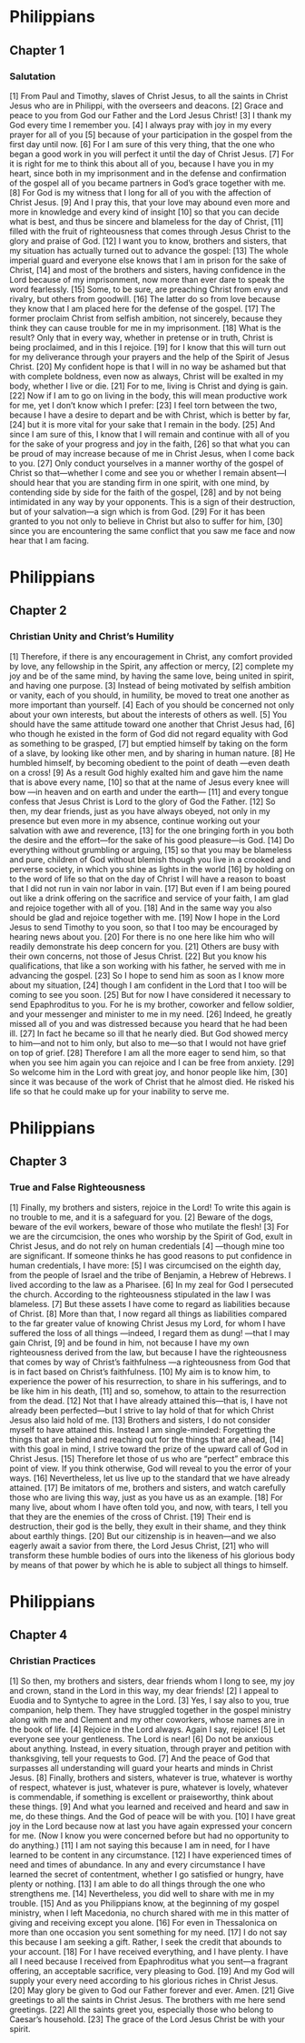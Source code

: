 # Philippians

## Chapter 1 <!-- scripture:1 -->

### Salutation

[1] From Paul and Timothy, slaves of Christ Jesus, to all the saints in Christ Jesus who are in Philippi, with the overseers and deacons.
[2] Grace and peace to you from God our Father and the Lord Jesus Christ!
[3] I thank my God every time I remember you.
[4] I always pray with joy in my every prayer for all of you
[5] because of your participation in the gospel from the first day until now.
[6] For I am sure of this very thing, that the one who began a good work in you will perfect it until the day of Christ Jesus.
[7] For it is right for me to think this about all of you, because I have you in my heart, since both in my imprisonment and in the defense and confirmation of the gospel all of you became partners in God’s grace together with me.
[8] For God is my witness that I long for all of you with the affection of Christ Jesus.
[9] And I pray this, that your love may abound even more and more in knowledge and every kind of insight
[10] so that you can decide what is best, and thus be sincere and blameless for the day of Christ,
[11] filled with the fruit of righteousness that comes through Jesus Christ to the glory and praise of God.
[12] I want you to know, brothers and sisters, that my situation has actually turned out to advance the gospel:
[13] The whole imperial guard and everyone else knows that I am in prison for the sake of Christ,
[14] and most of the brothers and sisters, having confidence in the Lord because of my imprisonment, now more than ever dare to speak the word fearlessly.
[15] Some, to be sure, are preaching Christ from envy and rivalry, but others from goodwill.
[16] The latter do so from love because they know that I am placed here for the defense of the gospel.
[17] The former proclaim Christ from selfish ambition, not sincerely, because they think they can cause trouble for me in my imprisonment.
[18] What is the result? Only that in every way, whether in pretense or in truth, Christ is being proclaimed, and in this I rejoice.
[19] for I know that this will turn out for my deliverance through your prayers and the help of the Spirit of Jesus Christ.
[20] My confident hope is that I will in no way be ashamed but that with complete boldness, even now as always, Christ will be exalted in my body, whether I live or die.
[21] For to me, living is Christ and dying is gain.
[22] Now if I am to go on living in the body, this will mean productive work for me, yet I don’t know which I prefer:
[23] I feel torn between the two, because I have a desire to depart and be with Christ, which is better by far,
[24] but it is more vital for your sake that I remain in the body.
[25] And since I am sure of this, I know that I will remain and continue with all of you for the sake of your progress and joy in the faith,
[26] so that what you can be proud of may increase because of me in Christ Jesus, when I come back to you.
[27] Only conduct yourselves in a manner worthy of the gospel of Christ so that—whether I come and see you or whether I remain absent—I should hear that you are standing firm in one spirit, with one mind, by contending side by side for the faith of the gospel,
[28] and by not being intimidated in any way by your opponents. This is a sign of their destruction, but of your salvation—a sign which is from God.
[29] For it has been granted to you not only to believe in Christ but also to suffer for him,
[30] since you are encountering the same conflict that you saw me face and now hear that I am facing.
# Philippians

## Chapter 2 <!-- scripture:2 -->

### Christian Unity and Christ’s Humility

[1] Therefore, if there is any encouragement in Christ, any comfort provided by love, any fellowship in the Spirit, any affection or mercy,
[2] complete my joy and be of the same mind, by having the same love, being united in spirit, and having one purpose.
[3] Instead of being motivated by selfish ambition or vanity, each of you should, in humility, be moved to treat one another as more important than yourself.
[4] Each of you should be concerned not only about your own interests, but about the interests of others as well.
[5] You should have the same attitude toward one another that Christ Jesus had,
[6] who though he existed in the form of God
did not regard equality with God
as something to be grasped,
[7] but emptied himself
by taking on the form of a slave,
by looking like other men,
and by sharing in human nature.
[8] He humbled himself,
by becoming obedient to the point of death
—even death on a cross!
[9] As a result God highly exalted him
and gave him the name
that is above every name,
[10] so that at the name of Jesus
every knee will bow
—in heaven and on earth and under the earth—
[11] and every tongue confess
that Jesus Christ is Lord
to the glory of God the Father.
[12] So then, my dear friends, just as you have always obeyed, not only in my presence but even more in my absence, continue working out your salvation with awe and reverence,
[13] for the one bringing forth in you both the desire and the effort—for the sake of his good pleasure—is God.
[14] Do everything without grumbling or arguing,
[15] so that you may be blameless and pure, children of God without blemish though you live in a crooked and perverse society, in which you shine as lights in the world
[16] by holding on to the word of life so that on the day of Christ I will have a reason to boast that I did not run in vain nor labor in vain.
[17] But even if I am being poured out like a drink offering on the sacrifice and service of your faith, I am glad and rejoice together with all of you.
[18] And in the same way you also should be glad and rejoice together with me.
[19] Now I hope in the Lord Jesus to send Timothy to you soon, so that I too may be encouraged by hearing news about you.
[20] For there is no one here like him who will readily demonstrate his deep concern for you.
[21] Others are busy with their own concerns, not those of Jesus Christ.
[22] But you know his qualifications, that like a son working with his father, he served with me in advancing the gospel.
[23] So I hope to send him as soon as I know more about my situation,
[24] though I am confident in the Lord that I too will be coming to see you soon.
[25] But for now I have considered it necessary to send Epaphroditus to you. For he is my brother, coworker and fellow soldier, and your messenger and minister to me in my need.
[26] Indeed, he greatly missed all of you and was distressed because you heard that he had been ill.
[27] In fact he became so ill that he nearly died. But God showed mercy to him—and not to him only, but also to me—so that I would not have grief on top of grief.
[28] Therefore I am all the more eager to send him, so that when you see him again you can rejoice and I can be free from anxiety.
[29] So welcome him in the Lord with great joy, and honor people like him,
[30] since it was because of the work of Christ that he almost died. He risked his life so that he could make up for your inability to serve me.
# Philippians

## Chapter 3 <!-- scripture:3 -->

### True and False Righteousness

[1] Finally, my brothers and sisters, rejoice in the Lord! To write this again is no trouble to me, and it is a safeguard for you.
[2] Beware of the dogs, beware of the evil workers, beware of those who mutilate the flesh!
[3] For we are the circumcision, the ones who worship by the Spirit of God, exult in Christ Jesus, and do not rely on human credentials
[4] —though mine too are significant. If someone thinks he has good reasons to put confidence in human credentials, I have more:
[5] I was circumcised on the eighth day, from the people of Israel and the tribe of Benjamin, a Hebrew of Hebrews. I lived according to the law as a Pharisee.
[6] In my zeal for God I persecuted the church. According to the righteousness stipulated in the law I was blameless.
[7] But these assets I have come to regard as liabilities because of Christ.
[8] More than that, I now regard all things as liabilities compared to the far greater value of knowing Christ Jesus my Lord, for whom I have suffered the loss of all things —indeed, I regard them as dung! —that I may gain Christ,
[9] and be found in him, not because I have my own righteousness derived from the law, but because I have the righteousness that comes by way of Christ’s faithfulness —a righteousness from God that is in fact based on Christ’s faithfulness.
[10] My aim is to know him, to experience the power of his resurrection, to share in his sufferings, and to be like him in his death,
[11] and so, somehow, to attain to the resurrection from the dead.
[12] Not that I have already attained this—that is, I have not already been perfected—but I strive to lay hold of that for which Christ Jesus also laid hold of me.
[13] Brothers and sisters, I do not consider myself to have attained this. Instead I am single-minded: Forgetting the things that are behind and reaching out for the things that are ahead,
[14] with this goal in mind, I strive toward the prize of the upward call of God in Christ Jesus.
[15] Therefore let those of us who are “perfect” embrace this point of view. If you think otherwise, God will reveal to you the error of your ways.
[16] Nevertheless, let us live up to the standard that we have already attained.
[17] Be imitators of me, brothers and sisters, and watch carefully those who are living this way, just as you have us as an example.
[18] For many live, about whom I have often told you, and now, with tears, I tell you that they are the enemies of the cross of Christ.
[19] Their end is destruction, their god is the belly, they exult in their shame, and they think about earthly things.
[20] But our citizenship is in heaven—and we also eagerly await a savior from there, the Lord Jesus Christ,
[21] who will transform these humble bodies of ours into the likeness of his glorious body by means of that power by which he is able to subject all things to himself.
# Philippians

## Chapter 4 <!-- scripture:4 -->

### Christian Practices

[1] So then, my brothers and sisters, dear friends whom I long to see, my joy and crown, stand in the Lord in this way, my dear friends!
[2] I appeal to Euodia and to Syntyche to agree in the Lord.
[3] Yes, I say also to you, true companion, help them. They have struggled together in the gospel ministry along with me and Clement and my other coworkers, whose names are in the book of life.
[4] Rejoice in the Lord always. Again I say, rejoice!
[5] Let everyone see your gentleness. The Lord is near!
[6] Do not be anxious about anything. Instead, in every situation, through prayer and petition with thanksgiving, tell your requests to God.
[7] And the peace of God that surpasses all understanding will guard your hearts and minds in Christ Jesus.
[8] Finally, brothers and sisters, whatever is true, whatever is worthy of respect, whatever is just, whatever is pure, whatever is lovely, whatever is commendable, if something is excellent or praiseworthy, think about these things.
[9] And what you learned and received and heard and saw in me, do these things. And the God of peace will be with you.
[10] I have great joy in the Lord because now at last you have again expressed your concern for me. (Now I know you were concerned before but had no opportunity to do anything.)
[11] I am not saying this because I am in need, for I have learned to be content in any circumstance.
[12] I have experienced times of need and times of abundance. In any and every circumstance I have learned the secret of contentment, whether I go satisfied or hungry, have plenty or nothing.
[13] I am able to do all things through the one who strengthens me.
[14] Nevertheless, you did well to share with me in my trouble.
[15] And as you Philippians know, at the beginning of my gospel ministry, when I left Macedonia, no church shared with me in this matter of giving and receiving except you alone.
[16] For even in Thessalonica on more than one occasion you sent something for my need.
[17] I do not say this because I am seeking a gift. Rather, I seek the credit that abounds to your account.
[18] For I have received everything, and I have plenty. I have all I need because I received from Epaphroditus what you sent—a fragrant offering, an acceptable sacrifice, very pleasing to God.
[19] And my God will supply your every need according to his glorious riches in Christ Jesus.
[20] May glory be given to God our Father forever and ever. Amen.
[21] Give greetings to all the saints in Christ Jesus. The brothers with me here send greetings.
[22] All the saints greet you, especially those who belong to Caesar’s household.
[23] The grace of the Lord Jesus Christ be with your spirit.
